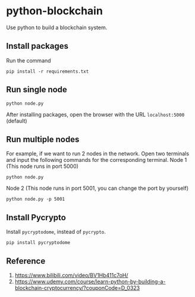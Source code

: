 # python-blockchain
Use python to build a blockchain system.
## Install packages
Run the command
```
pip install -r requirements.txt
```
## Run single node
```
python node.py
```
After installing packages, open the browser with the URL `localhost:5000` (default)
## Run multiple nodes
For example, if we want to run 2 nodes in the network. Open two terminals and input the following commands for the corresponding terminal.
Node 1 (This node runs in port 5000)
```
python node.py
```
Node 2 (This node runs in port 5001, you can change the port by yourself)
```
python node.py -p 5001
```
## Install Pycrypto
Install `pycryptodome`, instead of `pycrypto`.
```
pip install pycryptodome
```
## Reference
1. https://www.bilibili.com/video/BV1Hb411c7oH/
2. https://www.udemy.com/course/learn-python-by-building-a-blockchain-cryptocurrency/?couponCode=D_0323
